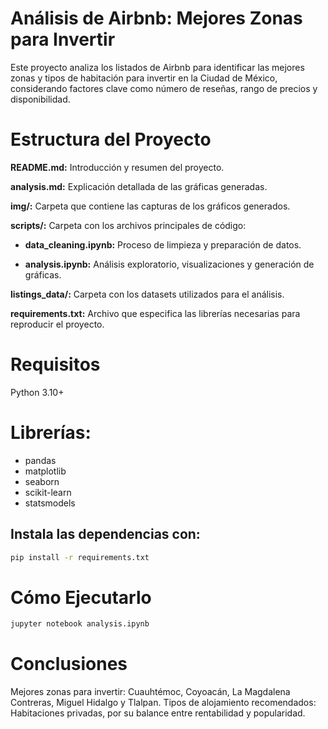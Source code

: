 # Análisis de Airbnb: Mejores Zonas para Invertir

Este proyecto analiza los listados de Airbnb para identificar las mejores zonas y tipos de habitación para invertir en la Ciudad de México, considerando factores clave como número de reseñas, rango de precios y disponibilidad.

# Estructura del Proyecto

**README.md:** Introducción y resumen del proyecto.

**analysis.md:** Explicación detallada de las gráficas generadas.

**img/:** Carpeta que contiene las capturas de los gráficos generados.

**scripts/:** Carpeta con los archivos principales de código:

- **data_cleaning.ipynb:** Proceso de limpieza y preparación de datos.

- **analysis.ipynb:** Análisis exploratorio, visualizaciones y generación de gráficas.

**listings_data/:** Carpeta con los datasets utilizados para el análisis.

**requirements.txt:** Archivo que especifica las librerías necesarias para reproducir el proyecto.

# Requisitos

Python 3.10+

# Librerías:
- pandas
- matplotlib
- seaborn
- scikit-learn
- statsmodels

## Instala las dependencias con:
```bash
pip install -r requirements.txt
```

# Cómo Ejecutarlo
```bash
jupyter notebook analysis.ipynb
```

# Conclusiones

Mejores zonas para invertir: Cuauhtémoc, Coyoacán, La Magdalena Contreras, Miguel Hidalgo y Tlalpan.
Tipos de alojamiento recomendados: Habitaciones privadas, por su balance entre rentabilidad y popularidad.


